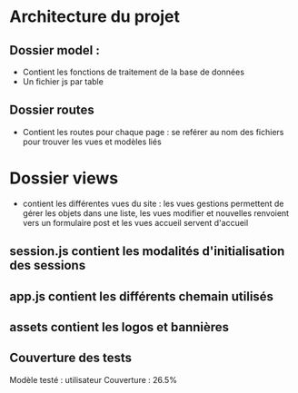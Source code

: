 # Architecture du projet

## Dossier model :  

- Contient les fonctions de traitement de la base de données
- Un fichier js par table 

## Dossier routes

- Contient les routes pour chaque page  : se reférer au nom des fichiers pour trouver les vues et modèles liés

# Dossier views

- contient les différentes vues du site : les vues gestions permettent de gérer les objets dans une liste, les vues modifier et nouvelles renvoient vers un formulaire post et les vues accueil servent d'accueil

## session.js contient les modalités d'initialisation des sessions
## app.js contient les différents chemain utilisés
## assets contient les logos et bannières

## Couverture des tests

Modèle testé : utilisateur
Couverture : 26.5%